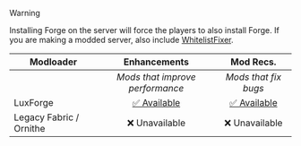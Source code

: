 > [!WARNING]
> Installing Forge on the server will force the players to also install Forge. If you are making a modded server, also include [WhitelistFixer](https://modrinth.com/mod/whitelistfixer).


| Modloader | Enhancements | Mod Recs. |
| --- | :---: | :---: | 
| | *Mods that improve performance* | *Mods that fix bugs* | 
| LuxForge | [✅ Available](forge/optimizations.md) | [✅ Available](forge/fixes.md) |
| Legacy Fabric / Ornithe | ❌ Unavailable | ❌ Unavailable |